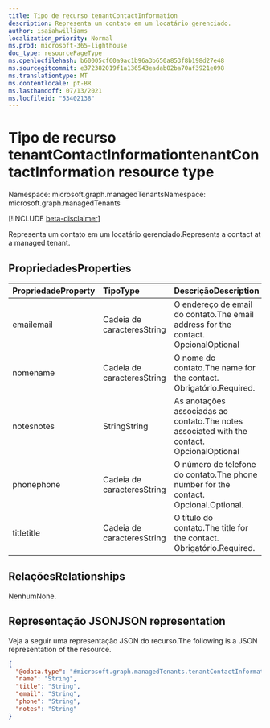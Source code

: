 ```yaml
---
title: Tipo de recurso tenantContactInformation
description: Representa um contato em um locatário gerenciado.
author: isaiahwilliams
localization_priority: Normal
ms.prod: microsoft-365-lighthouse
doc_type: resourcePageType
ms.openlocfilehash: b60005cf60a9ac1b96a3b650a853f8b198d27e48
ms.sourcegitcommit: e372382019f1a136543eadab02ba70af3921e098
ms.translationtype: MT
ms.contentlocale: pt-BR
ms.lasthandoff: 07/13/2021
ms.locfileid: "53402138"
---
```

# <a name="tenantcontactinformation-resource-type"></a><span data-ttu-id="2fd58-103">Tipo de recurso tenantContactInformation</span><span class="sxs-lookup"><span data-stu-id="2fd58-103">tenantContactInformation resource type</span></span>

<span data-ttu-id="2fd58-104">Namespace: microsoft.graph.managedTenants</span><span class="sxs-lookup"><span data-stu-id="2fd58-104">Namespace: microsoft.graph.managedTenants</span></span>

[!INCLUDE [beta-disclaimer](../../includes/beta-disclaimer.md)]

<span data-ttu-id="2fd58-105">Representa um contato em um locatário gerenciado.</span><span class="sxs-lookup"><span data-stu-id="2fd58-105">Represents a contact at a managed tenant.</span></span>

## <a name="properties"></a><span data-ttu-id="2fd58-106">Propriedades</span><span class="sxs-lookup"><span data-stu-id="2fd58-106">Properties</span></span>
|<span data-ttu-id="2fd58-107">Propriedade</span><span class="sxs-lookup"><span data-stu-id="2fd58-107">Property</span></span>|<span data-ttu-id="2fd58-108">Tipo</span><span class="sxs-lookup"><span data-stu-id="2fd58-108">Type</span></span>|<span data-ttu-id="2fd58-109">Descrição</span><span class="sxs-lookup"><span data-stu-id="2fd58-109">Description</span></span>|
|:---|:---|:---|
|<span data-ttu-id="2fd58-110">email</span><span class="sxs-lookup"><span data-stu-id="2fd58-110">email</span></span>|<span data-ttu-id="2fd58-111">Cadeia de caracteres</span><span class="sxs-lookup"><span data-stu-id="2fd58-111">String</span></span>|<span data-ttu-id="2fd58-112">O endereço de email do contato.</span><span class="sxs-lookup"><span data-stu-id="2fd58-112">The email address for the contact.</span></span> <span data-ttu-id="2fd58-113">Opcional</span><span class="sxs-lookup"><span data-stu-id="2fd58-113">Optional</span></span>|
|<span data-ttu-id="2fd58-114">nome</span><span class="sxs-lookup"><span data-stu-id="2fd58-114">name</span></span>|<span data-ttu-id="2fd58-115">Cadeia de caracteres</span><span class="sxs-lookup"><span data-stu-id="2fd58-115">String</span></span>|<span data-ttu-id="2fd58-116">O nome do contato.</span><span class="sxs-lookup"><span data-stu-id="2fd58-116">The name for the contact.</span></span> <span data-ttu-id="2fd58-117">Obrigatório.</span><span class="sxs-lookup"><span data-stu-id="2fd58-117">Required.</span></span>|
|<span data-ttu-id="2fd58-118">notes</span><span class="sxs-lookup"><span data-stu-id="2fd58-118">notes</span></span>|<span data-ttu-id="2fd58-119">String</span><span class="sxs-lookup"><span data-stu-id="2fd58-119">String</span></span>|<span data-ttu-id="2fd58-120">As anotações associadas ao contato.</span><span class="sxs-lookup"><span data-stu-id="2fd58-120">The notes associated with the contact.</span></span> <span data-ttu-id="2fd58-121">Opcional</span><span class="sxs-lookup"><span data-stu-id="2fd58-121">Optional</span></span>|
|<span data-ttu-id="2fd58-122">phone</span><span class="sxs-lookup"><span data-stu-id="2fd58-122">phone</span></span>|<span data-ttu-id="2fd58-123">Cadeia de caracteres</span><span class="sxs-lookup"><span data-stu-id="2fd58-123">String</span></span>|<span data-ttu-id="2fd58-124">O número de telefone do contato.</span><span class="sxs-lookup"><span data-stu-id="2fd58-124">The phone number for the contact.</span></span> <span data-ttu-id="2fd58-125">Opcional.</span><span class="sxs-lookup"><span data-stu-id="2fd58-125">Optional.</span></span>|
|<span data-ttu-id="2fd58-126">title</span><span class="sxs-lookup"><span data-stu-id="2fd58-126">title</span></span>|<span data-ttu-id="2fd58-127">Cadeia de caracteres</span><span class="sxs-lookup"><span data-stu-id="2fd58-127">String</span></span>|<span data-ttu-id="2fd58-128">O título do contato.</span><span class="sxs-lookup"><span data-stu-id="2fd58-128">The title for the contact.</span></span> <span data-ttu-id="2fd58-129">Obrigatório.</span><span class="sxs-lookup"><span data-stu-id="2fd58-129">Required.</span></span>|

## <a name="relationships"></a><span data-ttu-id="2fd58-130">Relações</span><span class="sxs-lookup"><span data-stu-id="2fd58-130">Relationships</span></span>
<span data-ttu-id="2fd58-131">Nenhum</span><span class="sxs-lookup"><span data-stu-id="2fd58-131">None.</span></span>

## <a name="json-representation"></a><span data-ttu-id="2fd58-132">Representação JSON</span><span class="sxs-lookup"><span data-stu-id="2fd58-132">JSON representation</span></span>
<span data-ttu-id="2fd58-133">Veja a seguir uma representação JSON do recurso.</span><span class="sxs-lookup"><span data-stu-id="2fd58-133">The following is a JSON representation of the resource.</span></span>
<!-- {
  "blockType": "resource",
  "@odata.type": "microsoft.graph.managedTenants.tenantContactInformation"
}
-->
``` json
{
  "@odata.type": "#microsoft.graph.managedTenants.tenantContactInformation",
  "name": "String",
  "title": "String",
  "email": "String",
  "phone": "String",
  "notes": "String"
}
```
